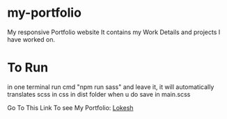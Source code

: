 # my-portfolio
My responsive Portfolio website
It contains my Work Details and projects I have worked on.

# To Run
in one terminal run cmd "npm run sass"
and leave it, it will automatically translates scss in css in dist folder when u do save in main.scss

Go To This Link To see My Portfolio: [Lokesh](https://meetlokesh.github.io/)
